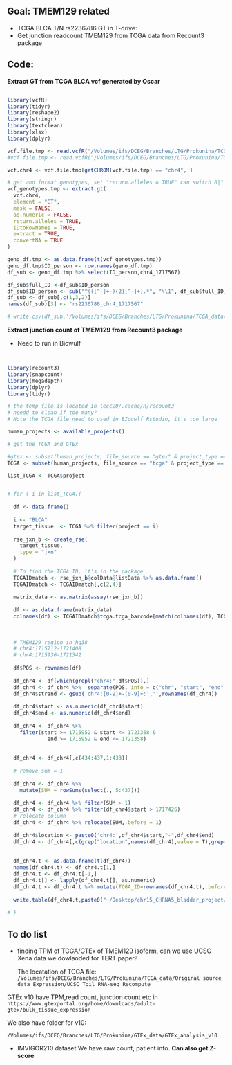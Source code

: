 ## Goal: TMEM129 related 
- TCGA BLCA T/N rs2236786 GT in T-drive:
- Get junction readcount TMEM129 from TCGA data from Recount3 package

## Code: 

**Extract GT from TCGA BLCA vcf generated by Oscar** 

```R

library(vcfR)
library(tidyr)
library(reshape2)
library(stringr) 
library(textclean)
library(xlsx)
library(dplyr)

vcf.file.tmp <- read.vcfR("/Volumes/ifs/DCEG/Branches/LTG/Prokunina/TCGA_data/TCGA_WGS_BLCA_hg38/projects/mapBC/multi_sample_output_Tumor.vcf")
#vcf.file.tmp <- read.vcfR("/Volumes/ifs/DCEG/Branches/LTG/Prokunina/TCGA_data/TCGA_WGS_BLCA_hg38/projects/mapBC/multi_sample_output_Blood.vcf")

vcf.chr4 <- vcf.file.tmp[getCHROM(vcf.file.tmp) == "chr4", ]

# get and format genotypes, set "return.alleles = TRUE" can switch 0|1 to A|G
vcf_genotypes.tmp <- extract.gt(
  vcf.chr4,
  element = "GT",
  mask = FALSE,
  as.numeric = FALSE,
  return.alleles = TRUE,
  IDtoRowNames = TRUE,
  extract = TRUE,
  convertNA = TRUE
)

geno_df.tmp <- as.data.frame(t(vcf_genotypes.tmp))
geno_df.tmp$ID_person <- row.names(geno_df.tmp)
df_sub <- geno_df.tmp %>% select(ID_person,chr4_1717567)

df_sub$full_ID <-df_sub$ID_person 
df_sub$ID_person <- sub("^(([^-]+-){2}[^-]+).*", "\\1", df_sub$full_ID)
df_sub <- df_sub[,c(1,3,2)]
names(df_sub)[3] <- "rs2236786_chr4_1717567"

# write.csv(df_sub,'/Volumes/ifs/DCEG/Branches/LTG/Prokunina/TCGA_data/Data_for_mapBC_project/mapBC_genotypes_rs2236786_TCGA_BLCA_Tumor.csv',row.names = F)


```


**Extract junction count of TMEM129 from Recount3 package**

- Need to run in Biowulf

```R


library(recount3)
library(snapcount)
library(megadepth)
library(dplyr)
library(tidyr)

# the temp file is located in leec20/.cache/R/recount3
# needd to clean if too many?
# Note the TCGA file need to used in BIouwlf Rstudio, it's too large

human_projects <- available_projects()

# get the TCGA and GTEx 

#gtex <- subset(human_projects, file_source == "gtex" & project_type == "data_sources")
TCGA <- subset(human_projects, file_source == "tcga" & project_type == "data_sources")

list_TCGA <- TCGA$project


# for ( i in list_TCGA){
  
  df <- data.frame()
  
  i <- "BLCA"
  target_tissue  <- TCGA %>% filter(project == i)
  
  rse_jxn_b <- create_rse(
    target_tissue,
    type = "jxn"
  )
  
  # To find the TCGA ID, it's in the package 
  TCGAIDmatch <- rse_jxn_b@colData@listData %>% as.data.frame()
  TCGAIDmatch <- TCGAIDmatch[,c(2,4)]
  
  matrix_data <- as.matrix(assay(rse_jxn_b))
  
  df <- as.data.frame(matrix_data)
  colnames(df) <- TCGAIDmatch$tcga.tcga_barcode[match(colnames(df), TCGAIDmatch$external_id)]
  
  
  
  # TMEM129 region in hg38
  # chr4:1715712-1721408
  # chr4:1715936-1721342
  
  df$POS <- rownames(df)
  
  df_chr4 <- df[which(grepl("chr4:",df$POS)),]
  df_chr4 <- df_chr4 %>%  separate(POS, into = c("chr", "start", "end",'strand'), sep = "[:-]")
  df_chr4$strand <- gsub('chr4:[0-9]+-[0-9]+:','',rownames(df_chr4))
  
  df_chr4$start <- as.numeric(df_chr4$start)
  df_chr4$end <- as.numeric(df_chr4$end)
  
  df_chr4 <- df_chr4 %>% 
    filter(start >= 1715952 & start <= 1721358 & 
             end >= 1715952 & end <= 1721358)
  
  
  df_chr4 <- df_chr4[,c(434:437,1:433)]
  
  # remove sum = 1
  
  df_chr4 <- df_chr4 %>% 
    mutate(SUM = rowSums(select(., 5:437)))
  
  df_chr4 <- df_chr4 %>% filter(SUM > 1)
  df_chr4 <- df_chr4 %>% filter(df_chr4$start > 1717426)
  # relocate column
  df_chr4 <- df_chr4 %>% relocate(SUM,.before = 1)
  
  df_chr4$location <- paste0('chr4:',df_chr4$start,"-",df_chr4$end)
  df_chr4 <- df_chr4[,c(grep("location",names(df_chr4),value = T),grep("TCGA",names(df_chr4),value = T))]
  
  
  df_chr4.t <- as.data.frame(t(df_chr4))
  names(df_chr4.t) <- df_chr4.t[1,]
  df_chr4.t <- df_chr4.t[-1,]
  df_chr4.t[] <- lapply(df_chr4.t[], as.numeric)
  df_chr4.t <- df_chr4.t %>% mutate(TCGA_ID=rownames(df_chr4.t),.before = 1)
  
  write.table(df_chr4.t,paste0("~/Desktop/chr15_CHRNA5_bladder_project/Recount3_for_GTEx_and_TCGA/TCGA_JC/",i,"_C5iso_jc.csv"),col.names = T,row.names = F,sep = ',',quote = F)
  
# }
```

## To do list

- finding TPM of TCGA/GTEx of TMEM129 isoform, can we use UCSC Xena data we dowlaoded for TERT paper?

  The locatation of TCGA file:
`/Volumes/ifs/DCEG/Branches/LTG/Prokunina/TCGA_data/Original source data Expression/UCSC Toil RNA-seq Recompute`

 GTEx v10 have TPM,read count, junction count etc in `https://www.gtexportal.org/home/downloads/adult-gtex/bulk_tissue_expression`

 We also have folder for v10: 

 `/Volumes/ifs/DCEG/Branches/LTG/Prokunina/GTEx_data/GTEx_analysis_v10`


- IMVIGOR210 dataset
We have raw count, patient info.
**Can also get Z-score**








```

